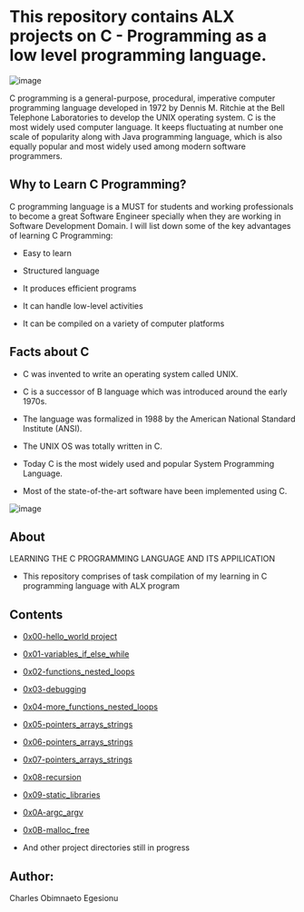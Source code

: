 # This repository contains ALX projects on C - Programming as a low level programming language. #

![image](https://user-images.githubusercontent.com/105589308/194294270-87239719-6279-4c5a-8c81-f5a6b533fc26.png)

C programming is a general-purpose, procedural, imperative computer programming language developed in 1972 by Dennis M. Ritchie at the Bell Telephone Laboratories to develop the UNIX operating system. C is the most widely used computer language. It keeps fluctuating at number one scale of popularity along with Java programming language, which is also equally popular and most widely used among modern software programmers.

## Why to Learn C Programming? ##
C programming language is a MUST for students and working professionals to become a great Software Engineer specially when they are working in Software Development Domain. I will list down some of the key advantages of learning C Programming:

- Easy to learn

- Structured language

- It produces efficient programs

- It can handle low-level activities

- It can be compiled on a variety of computer platforms

## Facts about C ##
- C was invented to write an operating system called UNIX.

- C is a successor of B language which was introduced around the early 1970s.

- The language was formalized in 1988 by the American National Standard Institute (ANSI).

- The UNIX OS was totally written in C.

- Today C is the most widely used and popular System Programming Language.

- Most of the state-of-the-art software have been implemented using C.

![image](https://user-images.githubusercontent.com/105589308/194294775-b9494bf2-1da1-47ec-8ae9-81f24d0c9bab.png)

## About ##
LEARNING THE C PROGRAMMING LANGUAGE AND ITS APPILICATION

- This repository comprises of task compilation of my learning in C programming language with ALX program

## Contents ##
- [0x00-hello_world project](https://github.com/IamNaeto/alx-low_level_programming/tree/master/0x00-hello_world)

- [0x01-variables_if_else_while](https://github.com/IamNaeto/alx-low_level_programming/tree/master/0x01-variables_if_else_while)

- [0x02-functions_nested_loops](https://github.com/IamNaeto/alx-low_level_programming/tree/master/0x02-functions_nested_loops)

- [0x03-debugging](https://github.com/IamNaeto/alx-low_level_programming/tree/master/0x03-debugging)

- [0x04-more_functions_nested_loops](https://github.com/IamNaeto/alx-low_level_programming/tree/master/0x04-more_functions_nested_loops)

- [0x05-pointers_arrays_strings](https://github.com/IamNaeto/alx-low_level_programming/tree/master/0x05-pointers_arrays_strings)

- [0x06-pointers_arrays_strings](https://github.com/IamNaeto/alx-low_level_programming/tree/master/0x06-pointers_arrays_strings)

- [0x07-pointers_arrays_strings](https://github.com/IamNaeto/alx-low_level_programming/tree/master/0x07-pointers_arrays_strings)

- [0x08-recursion](https://github.com/IamNaeto/alx-low_level_programming/tree/master/0x08-recursion)

- [0x09-static_libraries](https://github.com/IamNaeto/alx-low_level_programming/tree/master/0x09-static_libraries)

- [0x0A-argc_argv](https://github.com/IamNaeto/alx-low_level_programming/tree/master/0x0A-argc_argv)

- [0x0B-malloc_free](https://github.com/IamNaeto/alx-low_level_programming/tree/master/0x0B-malloc_free)

- And other project directories still in progress

## Author: ##
Charles Obimnaeto Egesionu
